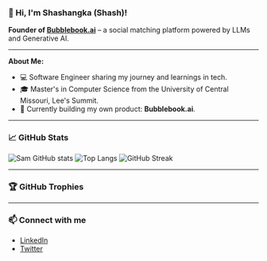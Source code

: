 ### 👋 Hi, I'm Shashangka (Shash)!  
**Founder of [Bubblebook.ai](https://bubblebook.ai)** – a social matching platform powered by LLMs and Generative AI.

---

**About Me:**  
- 💻 Software Engineer sharing my journey and learnings in tech.  
- 🎓 Master's in Computer Science from the University of Central Missouri, Lee's Summit.  
- 🚀 Currently building my own product: **Bubblebook.ai**.  

---

### 📈 GitHub Stats
![Sam GitHub stats](https://github-readme-stats.vercel.app/api?username=shashangka-upadhyaya&count_private=true&show_icons=true&theme=radical&hide_rank=false)
![Top Langs](https://github-readme-stats.vercel.app/api/top-langs/?username=shashangka-upadhyaya&layout=compact&theme=radical)
![GitHub Streak](https://github-readme-streak-stats.herokuapp.com/?user=shashangka-upadhyaya&theme=radical)

---

### 🏆 GitHub Trophies


---

### 📫 Connect with me
- [LinkedIn](https://www.linkedin.com/in/shashangka-upadhyaya/)
- [Twitter](https://twitter.com/shashangka_up)
